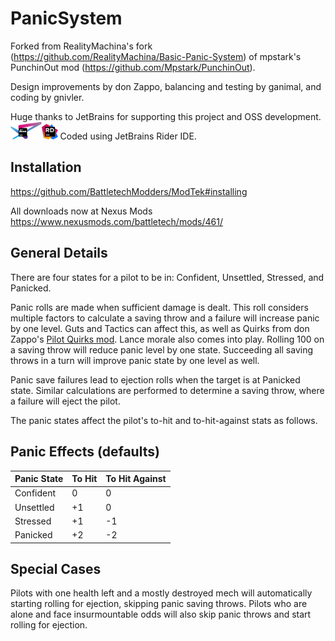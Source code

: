 # PanicSystem
Forked from RealityMachina's fork (https://github.com/RealityMachina/Basic-Panic-System) of mpstark's PunchinOut mod (https://github.com/Mpstark/PunchinOut).

Design improvements by don Zappo, balancing and testing by ganimal, and coding by gnivler.

Huge thanks to JetBrains for supporting this project and OSS development.  
<a href="https://jetbrains.com"><img src="jetbrains-variant-4.png" width="10%" height="10%"></a><a href="https://www.jetbrains.com/rider"><img src="logo.png" width="5%" height="5%"></a>
Coded using JetBrains Rider IDE.



## Installation

https://github.com/BattletechModders/ModTek#installing

All downloads now at Nexus Mods https://www.nexusmods.com/battletech/mods/461/

## General Details

There are four states for a pilot to be in: Confident, Unsettled, Stressed, and Panicked.

Panic rolls are made when sufficient damage is dealt.  This roll considers multiple factors to calculate a saving throw and a failure will increase panic by one level.  Guts and Tactics can affect this, as well as Quirks from don Zappo's [Pilot Quirks mod](https://www.nexusmods.com/battletech/mods/282/).  Lance morale also comes into play.  Rolling 100 on a saving throw will reduce panic level by one state.  Succeeding all saving throws in a turn will improve panic state by one level as well.

Panic save failures lead to ejection rolls when the target is at Panicked state.  Similar calculations are performed to determine a saving throw, where a failure will eject the pilot.

The panic states affect the pilot's to-hit and to-hit-against stats as follows.

## Panic Effects (defaults)

Panic State|To Hit|To Hit Against
-----------|------|--------------
Confident|0|0
Unsettled|+1|0
Stressed| +1|-1
Panicked| +2|-2

## Special Cases

Pilots with one health left and a mostly destroyed mech will automatically starting rolling for ejection, skipping panic saving throws.  Pilots who are alone and face insurmountable odds will also skip panic throws and start rolling for ejection.
